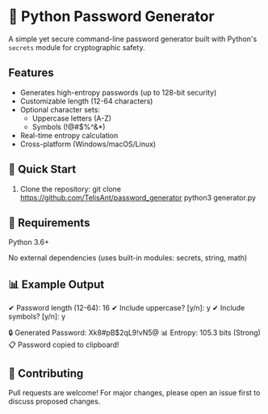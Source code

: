 # 🔐 Python Password Generator

A simple yet secure command-line password generator built with Python's `secrets` module for cryptographic safety.

## Features
- Generates high-entropy passwords (up to 128-bit security)
- Customizable length (12-64 characters)
- Optional character sets:
  - Uppercase letters (A-Z)
  - Symbols (!@#$%^&*)
- Real-time entropy calculation
- Cross-platform (Windows/macOS/Linux)

## 🚀 Quick Start
1. Clone the repository:
   git clone https://github.com/TelisAnt/password_generator
   python3 generator.py

## 🔧 Requirements
Python 3.6+

No external dependencies (uses built-in modules: secrets, string, math)

## 📊 Example Output

✔ Password length (12-64): 16
✔ Include uppercase? [y/n]: y
✔ Include symbols? [y/n]: y

🔒 Generated Password: Xk8#pB$2qL9!vN5@
📊 Entropy: 105.3 bits (Strong)
📋 Password copied to clipboard!

## 🤝 Contributing
Pull requests are welcome! For major changes, please open an issue first to discuss proposed changes.


